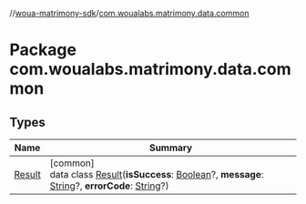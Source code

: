 //[woua-matrimony-sdk](../../index.md)/[com.woualabs.matrimony.data.common](index.md)

# Package com.woualabs.matrimony.data.common

## Types

| Name | Summary |
|---|---|
| [Result](-result/index.md) | [common]<br>data class [Result](-result/index.md)(**isSuccess**: [Boolean](https://kotlinlang.org/api/latest/jvm/stdlib/kotlin/-boolean/index.html)?, **message**: [String](https://kotlinlang.org/api/latest/jvm/stdlib/kotlin/-string/index.html)?, **errorCode**: [String](https://kotlinlang.org/api/latest/jvm/stdlib/kotlin/-string/index.html)?) |

